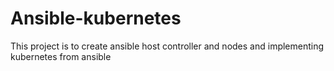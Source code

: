 # Ansible-kubernetes
This project is to create ansible host controller and nodes and implementing kubernetes from ansible
